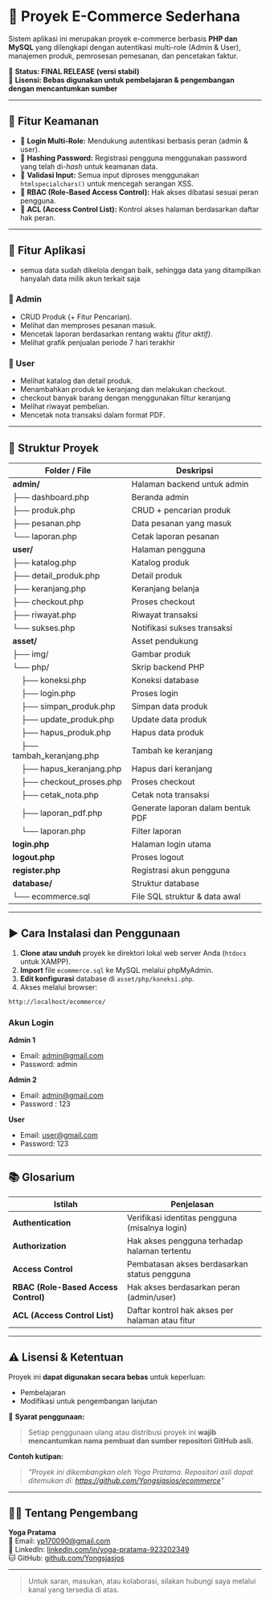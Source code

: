 # 🛒 Proyek E-Commerce Sederhana

Sistem aplikasi ini merupakan proyek e-commerce berbasis **PHP dan MySQL** yang dilengkapi dengan autentikasi multi-role (Admin & User), manajemen produk, pemrosesan pemesanan, dan pencetakan faktur.

📌 **Status: FINAL RELEASE (versi stabil)**  
📜 **Lisensi: Bebas digunakan untuk pembelajaran & pengembangan dengan mencantumkan sumber**

---

## 🔐 Fitur Keamanan

- 🔑 **Login Multi-Role:** Mendukung autentikasi berbasis peran (admin & user).
- 🔐 **Hashing Password:** Registrasi pengguna menggunakan password yang telah di-*hash* untuk keamanan data.
- 🧱 **Validasi Input:** Semua input diproses menggunakan `htmlspecialchars()` untuk mencegah serangan XSS.
- 🧩 **RBAC (Role-Based Access Control):** Hak akses dibatasi sesuai peran pengguna.
- 📜 **ACL (Access Control List):** Kontrol akses halaman berdasarkan daftar hak peran.

---

## 🎯 Fitur Aplikasi
 - semua data sudah dikelola dengan baik, sehingga data yang ditampilkan hanyalah data milik akun terkait saja
### 👑 Admin
- CRUD Produk (+ Fitur Pencarian).
- Melihat dan memproses pesanan masuk.
- Mencetak laporan berdasarkan rentang waktu *(fitur aktif)*.
- Melihat grafik penjualan periode 7 hari terakhir

### 🙋 User
- Melihat katalog dan detail produk.
- Menambahkan produk ke keranjang dan melakukan checkout.
- checkout banyak barang dengan menggunakan filtur keranjang
- Melihat riwayat pembelian.
- Mencetak nota transaksi dalam format PDF.

---

## 📁 Struktur Proyek

| Folder / File               | Deskripsi                                  |
|----------------------------|---------------------------------------------|
| **admin/**                 | Halaman backend untuk admin                 |
| ├── dashboard.php          | Beranda admin                               |
| ├── produk.php             | CRUD + pencarian produk                     |
| ├── pesanan.php            | Data pesanan yang masuk                     |
| └── laporan.php            | Cetak laporan pesanan                       |
| **user/**                  | Halaman pengguna                            |
| ├── katalog.php            | Katalog produk                              |
| ├── detail_produk.php      | Detail produk                               |
| ├── keranjang.php          | Keranjang belanja                           |
| ├── checkout.php           | Proses checkout                             |
| ├── riwayat.php            | Riwayat transaksi                           |
| └── sukses.php             | Notifikasi sukses transaksi                 |
| **asset/**                 | Asset pendukung                             |
| ├── img/                   | Gambar produk                               |
| └── php/                   | Skrip backend PHP                           |
|     ├── koneksi.php        | Koneksi database                            |
|     ├── login.php          | Proses login                                |
|     ├── simpan_produk.php  | Simpan data produk                          |
|     ├── update_produk.php  | Update data produk                          |
|     ├── hapus_produk.php   | Hapus data produk                           |
|     ├── tambah_keranjang.php| Tambah ke keranjang                        |
|     ├── hapus_keranjang.php| Hapus dari keranjang                        |
|     ├── checkout_proses.php| Proses checkout                             |
|     ├── cetak_nota.php     | Cetak nota transaksi                        |
|     ├── laporan_pdf.php    | Generate laporan dalam bentuk PDF           |
|     └── laporan.php        | Filter laporan                              |
| **login.php**              | Halaman login utama                         |
| **logout.php**             | Proses logout                               |
| **register.php**           | Registrasi akun pengguna                    |
| **database/**              | Struktur database                           |
| └── ecommerce.sql          | File SQL struktur & data awal               |

---

## ▶️ Cara Instalasi dan Penggunaan

1. **Clone atau unduh** proyek ke direktori lokal web server Anda (`htdocs` untuk XAMPP).
2. **Import** file `ecommerce.sql` ke MySQL melalui phpMyAdmin.
3. **Edit konfigurasi** database di `asset/php/koneksi.php`.
4. Akses melalui browser:

```bash
http://localhost/ecommerce/
```

### Akun Login

**Admin 1**
- Email: admin@gmail.com
- Password: admin

**Admin 2**
- Email: admin@gmail.com
- Password : 123

**User**
- Email: user@gmail.com
- Password: 123

---

## 📚 Glosarium

| Istilah                              | Penjelasan                                                               |
|-------------------------------------|--------------------------------------------------------------------------|
| **Authentication**                  | Verifikasi identitas pengguna (misalnya login)                           |
| **Authorization**                   | Hak akses pengguna terhadap halaman tertentu                             |
| **Access Control**                  | Pembatasan akses berdasarkan status pengguna                             |
| **RBAC (Role-Based Access Control)**| Hak akses berdasarkan peran (admin/user)                                 |
| **ACL (Access Control List)**       | Daftar kontrol hak akses per halaman atau fitur                          |

---

## ⚠️ Lisensi & Ketentuan

Proyek ini **dapat digunakan secara bebas** untuk keperluan:
- Pembelajaran
- Modifikasi untuk pengembangan lanjutan

📢 **Syarat penggunaan:**
> Setiap penggunaan ulang atau distribusi proyek ini **wajib mencantumkan nama pembuat dan sumber repositori GitHub asli.**

**Contoh kutipan:**
> *"Proyek ini dikembangkan oleh Yoga Pratama. Repositori asli dapat ditemukan di: https://github.com/Yongsjasjos/ecommerce"*

---

## 👨‍💻 Tentang Pengembang

**Yoga Pratama**  
📧 Email: [yp170090@gmail.com](mailto:yp170090@gmail.com)  
🔗 LinkedIn: [linkedin.com/in/yoga-pratama-923202349](https://www.linkedin.com/in/yoga-pratama-923202349/)  
🐱 GitHub: [github.com/Yongsjasjos](https://github.com/Yongsjasjos)

---

> Untuk saran, masukan, atau kolaborasi, silakan hubungi saya melalui kanal yang tersedia di atas.
